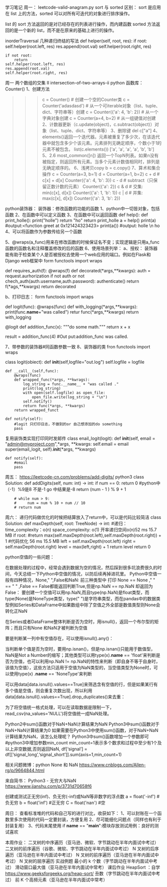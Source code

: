 学习笔记
周一：
leetcode-valid-anagram.py
sort 与 sorted 区别：
sort 是应用在 list 上的方法，sorted 可以对所有可迭代的对象进行排序操作。

list 的 sort 方法返回的是对已经存在的列表进行操作，而内建函数 sorted 方法返回的是一个新的 list，而不是在原来的基础上进行的操作。

inorderTraversal
几种递归终结的写法
def helper(self, root, res):
    if root:
        self.helper(root.left, res)
        res.append(root.val)
        self.helper(root.right, res)

    if not root:
        return
    self.helper(root.left, res)
    res.append(root.val)
    self.helper(root.right, res)

周一
 两个数组的交集 II
intersection-of-two-arrays-ii
python 函数库：
Counter()
1、创建方法
>>> c = Counter()  # 创建一个空的Counter类
>>> c = Counter('adasdasd')  # 从一个可iterable对象（list、tuple、dict、字符串等）创建
>>> c = Counter({'a': 4, 'b': 2})  # 从一个字典对象创建
>>> c = Counter(a=4, b=2)  # 从一组键值对创建
2、计数器更新（c.update(object)，c.subtract(object)）对象（list、tuple、dict、字符串等）
3、删除键  del c["a"]
4、 elements()返回一个迭代器。元素被重复了多少次，在该迭代器中就包含多少个该元素。元素排列无确定顺序，个数小于1的元素不被包含。
list(c.elements())
['a', 'a', 'a', 'a', 'b', 'b']
5、2.6 most_common([n])
返回一个TopN列表。如果n没有被指定，则返回所有元素。当多个元素计数值相同时，排列是无确定顺序的。
6、浅拷贝copy  b = c.copy()
7、算术和集合操作
>>> c = Counter(a=3, b=1)
>>> d = Counter(a=1, b=2)
>>> c + d  # c[x] + d[x]
Counter({'a': 4, 'b': 3})
>>> c - d  # subtract（只保留正数计数的元素）
Counter({'a': 2})
>>> c & d  # 交集:  min(c[x], d[x])
Counter({'a': 1, 'b': 1})
>>> c | d  # 并集:  max(c[x], d[x])
Counter({'a': 3, 'b': 2})

python装饰器：
装饰器：修改函数的功能的函数
1、python中一切皆对象，包括函数
2、在函数中可以定义函数
3、在函数中可以返回函数
def help():
    def print_holle():
        print("holle")
        return "ho"
    return print_holle
a = help()
print(a)  #output:<function greet at 0x121424323423>
print(a()) #output: holle \n ho
4、可以将函数作为参数传给另一个函数

5、@wraps(a_func)用来在修改函数的时候保证名不变；实现逻辑是只用a_func函数的函数名和注释覆盖修改的后的函数
6、使用场景列举：
a、授权：
    装饰器能有助于检查某个人是否被授权去使用一个web应用的端口。例如在Flask和Django web框架中
form functools import wraps

def requires_auth(f):
    @wraps(f)
    def decorated(*args,**kwargs):
        auth = request.aurhorization
        if not auth or not chech_auth(auth.username,auth.password):
            authenticate()
        return f(*ags,**kwargs)
    return decorated
 
b、打印日志：
form functools import wraps

def logit(func):
    @wraps(func)
    def with_logging(*args,**kwargs):
        print(func.__name__+"was called")
        retur func(*args,**kwargs)
    return with_logging

@logit
def addition_func(x):
    """do some math."""
    return x + x

result = addition_func(4)
#Out put:addition_func was called.

7、带参数的装饰器#同函数参数一致
8、装饰器的类
fron functools import wraps

class logit(obiect):
    def __init__(self,logfile="out.log")
        self.logfile = logfile
    
    def __call__(self,func):
        @wraps(func)
        def wrapped_func(*args, **kwrags):
            log_string = func.__name__ + "was called ."
            print(log_string)
            with open(self.logfile) as open_file:
                open_file.write(log_string + "\n")
            self.notify()
            return func(*args, **kwargs)
        return wrapped_funct
    
    def notify(self):
        #logit 只打印日志，不做别的or 自己想添加的do something
        pass
复用装饰类实现打印同时发邮件
class enail_logit(logit):
    def __init__(self, email = "admin@myproject.com",*args, **kwargs:
        self.email = email
        super(email_logit, self).__init__(*args, **kwargs)
    
    def notify(self):
        #email
        pass


周五：
https://leetcode-cn.com/problems/add-digits/
python3
class Solution:
    def addDigits(self, num: int) -> int:
        if num == 0: return 0 #python中（-1）%9是8  不是-1 go 中结果是-8
        return (num - 1 ) % 9 + 1
        
        # while num > 9:
        #     num = num % 10 + num // 10
        # return num

周六：
递归代码做优化的时候把结算放入了return中，可以是代码比较简洁
class Solution:
    def maxDepth(self, root: TreeNode) -> int:
        #递归：time_complexity：o(n) space_complexity: o(1) 开率递归空间o(n)52 ms	15.7 MB
        if root:
            #return max(self.maxDepth(root.left),self.maxDepth(root.right)) + 1 #代码优化 56 ms	15.5 MB
            left = self.maxDepth(root.left)
            right = self.maxDepth(root.right)
            level = max(left,right) + 1
            return level
        return 0

python空值的一些问题：

在数据处理的过程中，经常会遇到数据为空的情况，然后踩到很多坑浪费很久的时间，今天总结一下Python中空值的情况，以防后续再掉进坑里。
Python中空值一般有四种情况，None," ",False和NaN:
前三种类型中 打印 None == None ," " == " " ,False == False都能返回判断True,但是np.NaN == np.NaN 却返回为False：
要创建一个空值可以用np.NaN,而且type(np.NaN)是float类型，而type(None)是NoneType类型，type(" ")是字符串类型，而在pandas中的数据类型例如Series和DataFrame中如果数组中除了空值之外全部是数值类型则None会转化正NaN

在Series或者DataFrame整体判断是否为空时，用isnull()，返回一个布尔型的矩阵；而且只有None 和NaN才被判断为空值

要是判断某一列中有空值存在，可以使用isnull().any()：

当判断单个值是否为空时，要用np.isnan()，但是np.isnan()只能用于数值型，NaN是Not a Number的缩写；其他类型可以用type(x).__name__ == 'float'来判断是否为空值，也可以利用np.NaN != np.NaN的特性来判断（即自身不等于自身时，该值为空值），这些方法只适用于空值为NaN类型的，当空值类型为None时，可以使用type(x) .__name__ == 'NoneType'来判断

可以用data[data.isnull().values==True]来筛选含有空值的行，但是如果某行有多个值是空值，则会重复次数出现，所以利用data[data.isnull().values==True].drop_duplicates()来去重：

为了将空值统一格式处理，可以在读取数据是限制一下，read_csv(na_values='NULL')将空值统一成NaN处理。

Python2中sum()函数对于NaN+NaN计算结果为NaN
Python3中sum()函数对于NaN+NaN计算结果为0
如果需要在Python3中使用sum()函数，对于NaN+NaN计算结果为NaN，该怎么处理呢？
Python3中sum()函数增加一个参数即可
#python3中增加参数min_count
min_count=1表示多个数求和过程中至少有1个及以上非空数据,否则返回NaN,
df[‘signal’] = df[[‘signal_long’,‘signal_short’]].sum(axis=1,min_count=1)

相关问题微博：python None 和 NaN
https://www.cnblogs.com/Allen-rg/p/9664844.html

来自简书：
Python3 - 无穷大与NaN
https://www.jianshu.com/p/3731d70658f6

创建或测试正无穷(inf)、负无穷(-inf)或NaN等非数字的浮点数
a = float('-inf') #负无穷
b = float('inf') #正无穷
C = float('nan') #空

周日：
查看标准堆的代码和自己写的进行对比，收获如下：
1、可以封账在一个函数里多次使用的代码一定要封装，方便复用
2、尽可能细化问题点（同样也有利于封装复用）
3、代码末尾使用 if __name__ == "__main__":模块存放测试用例：良好的测试喜欢








本周作业：
二叉树的中序遍历（亚马逊、微软、字节跳动在半年内面试中考过）
二叉树的前序遍历（谷歌、微软、字节跳动在半年内面试中考过）
N 叉树的后序遍历（亚马逊在半年内面试中考过）
N 叉树的前序遍历（亚马逊在半年内面试中考过）
N 叉树的层序遍历
实战例题
最小的 k 个数（字节跳动在半年内面试中考过）
滑动窗口最大值（亚马逊在半年内面试中常考）
课后作业
HeapSort ：自学 https://www.geeksforgeeks.org/heap-sort/
丑数（字节跳动在半年内面试中考过）
前 K 个高频元素（亚马逊在半年内面试中常考）

